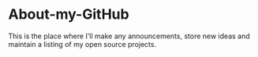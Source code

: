 # About-my-GitHub
This is the place where I'll make any announcements, store new ideas and maintain a listing of my open source projects.


